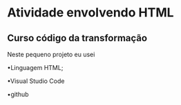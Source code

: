 <h1> Atividade envolvendo HTML </h1>
<h2> Curso código da transformação</h2>
<p> Neste pequeno projeto eu usei
  
•Linguagem HTML;

•Visual Studio Code

•github

</p>
